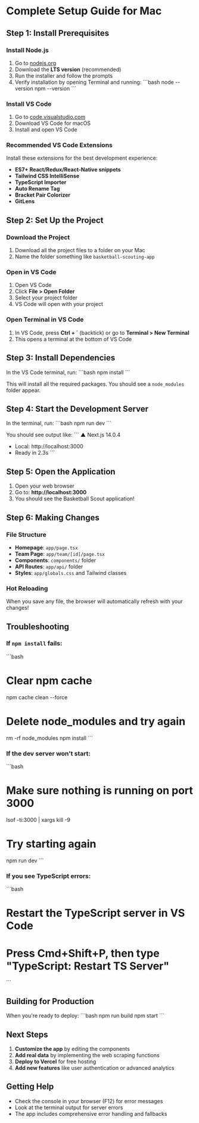# Complete Setup Guide for Mac

## Step 1: Install Prerequisites

### Install Node.js
1. Go to [nodejs.org](https://nodejs.org/)
2. Download the **LTS version** (recommended)
3. Run the installer and follow the prompts
4. Verify installation by opening Terminal and running:
   \`\`\`bash
   node --version
   npm --version
   \`\`\`

### Install VS Code
1. Go to [code.visualstudio.com](https://code.visualstudio.com/)
2. Download VS Code for macOS
3. Install and open VS Code

### Recommended VS Code Extensions
Install these extensions for the best development experience:
- **ES7+ React/Redux/React-Native snippets**
- **Tailwind CSS IntelliSense**
- **TypeScript Importer**
- **Auto Rename Tag**
- **Bracket Pair Colorizer**
- **GitLens**

## Step 2: Set Up the Project

### Download the Project
1. Download all the project files to a folder on your Mac
2. Name the folder something like `basketball-scouting-app`

### Open in VS Code
1. Open VS Code
2. Click **File > Open Folder**
3. Select your project folder
4. VS Code will open with your project

### Open Terminal in VS Code
1. In VS Code, press **Ctrl + `** (backtick) or go to **Terminal > New Terminal**
2. This opens a terminal at the bottom of VS Code

## Step 3: Install Dependencies

In the VS Code terminal, run:
\`\`\`bash
npm install
\`\`\`

This will install all the required packages. You should see a `node_modules` folder appear.

## Step 4: Start the Development Server

In the terminal, run:
\`\`\`bash
npm run dev
\`\`\`

You should see output like:
\`\`\`
▲ Next.js 14.0.4
- Local: http://localhost:3000
- Ready in 2.3s
\`\`\`

## Step 5: Open the Application

1. Open your web browser
2. Go to: **http://localhost:3000**
3. You should see the Basketball Scout application!

## Step 6: Making Changes

### File Structure
- **Homepage**: `app/page.tsx`
- **Team Page**: `app/team/[id]/page.tsx`
- **Components**: `components/` folder
- **API Routes**: `app/api/` folder
- **Styles**: `app/globals.css` and Tailwind classes

### Hot Reloading
When you save any file, the browser will automatically refresh with your changes!

## Troubleshooting

### If `npm install` fails:
\`\`\`bash
# Clear npm cache
npm cache clean --force

# Delete node_modules and try again
rm -rf node_modules
npm install
\`\`\`

### If the dev server won't start:
\`\`\`bash
# Make sure nothing is running on port 3000
lsof -ti:3000 | xargs kill -9

# Try starting again
npm run dev
\`\`\`

### If you see TypeScript errors:
\`\`\`bash
# Restart the TypeScript server in VS Code
# Press Cmd+Shift+P, then type "TypeScript: Restart TS Server"
\`\`\`

## Building for Production

When you're ready to deploy:
\`\`\`bash
npm run build
npm start
\`\`\`

## Next Steps

1. **Customize the app** by editing the components
2. **Add real data** by implementing the web scraping functions
3. **Deploy to Vercel** for free hosting
4. **Add new features** like user authentication or advanced analytics

## Getting Help

- Check the console in your browser (F12) for error messages
- Look at the terminal output for server errors
- The app includes comprehensive error handling and fallbacks
